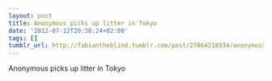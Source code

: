 ```yaml
---
layout: post
title: Anonymous picks up litter in Tokyo
date: '2012-07-12T20:38:24+02:00'
tags: []
tumblr_url: http://fabiantheblind.tumblr.com/post/27064218934/anonymous-picks-up-litter-in-tokyo
---
```

Anonymous picks up litter in Tokyo
